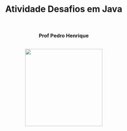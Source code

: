 <div align="center" id="toc">
  <ul style="list-style: none">
    <summary>
      <h1> Atividade Desafios em Java </h1> <br>
      <h3> Prof Pedro Henrique </h3> <br>
      <img width="250" src="https://upload.wikimedia.org/wikipedia/en/thumb/3/30/Java_programming_language_logo.svg/1200px-Java_programming_language_logo.svg.png">
    </summary>
  </ul>
</div>
